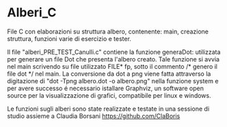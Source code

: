 # Alberi_C
File C con elaborazioni su struttura albero, contenente: main, creazione struttura, funzioni varie di esercizio e tester.

Il file "alberi_PRE_TEST_Canulli.c" contiene la funzione generaDot: utilizzata per generare un file Dot che presenta l'albero creato. 
Tale funzione si avvia nel main scrivendo su file utilizzato FILE* fp, sotto il commento /* genero il file dot */ nel main.
La conversione da dot a png viene fatta attraverso la digitazione di "dot -Tpng albero.dot -o albero.png" nella funzione system e per avere successo é necessario istallare 
Graphviz, un software open source per la visualizzazione di grafici, compatibile per linux e windows.

Le funzioni sugli alberi sono state realizzate e testate in una sessione di studio assieme a Claudia Borsani https://github.com/ClaBoris
